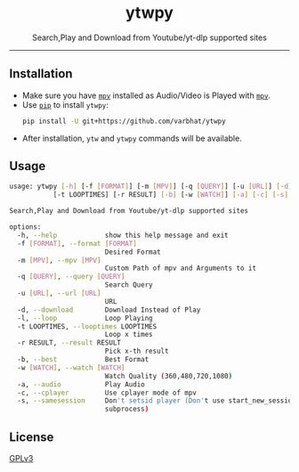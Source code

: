 <h1 align="center">ytwpy</h1> 
<p align="center">Search,Play and Download from Youtube/yt-dlp supported sites</p>
<hr>

## Installation
* Make sure you have [`mpv`](https://mpv.io/) installed as Audio/Video is Played with [`mpv`](https://mpv.io/).
* Use [`pip`](https://pypi.org/project/pip) to install `ytwpy`:
   ```bash
   pip install -U git+https://github.com/varbhat/ytwpy
   ```
* After installation, `ytw` and `ytwpy` commands will be available.

## Usage

```bash
usage: ytwpy [-h] [-f [FORMAT]] [-m [MPV]] [-q [QUERY]] [-u [URL]] [-d] [-l]
           [-t LOOPTIMES] [-r RESULT] [-b] [-w [WATCH]] [-a] [-c] [-s]

Search,Play and Download from Youtube/yt-dlp supported sites

options:
  -h, --help            show this help message and exit
  -f [FORMAT], --format [FORMAT]
                        Desired Format
  -m [MPV], --mpv [MPV]
                        Custom Path of mpv and Arguments to it
  -q [QUERY], --query [QUERY]
                        Search Query
  -u [URL], --url [URL]
                        URL
  -d, --download        Download Instead of Play
  -l, --loop            Loop Playing
  -t LOOPTIMES, --looptimes LOOPTIMES
                        Loop x times
  -r RESULT, --result RESULT
                        Pick x-th result
  -b, --best            Best Format
  -w [WATCH], --watch [WATCH]
                        Watch Quality (360,480,720,1080)
  -a, --audio           Play Audio
  -c, --cplayer         Use cplayer mode of mpv
  -s, --samesession     Don't setsid player (Don't use start_new_session in
                        subprocess)
```

## License
[GPLv3](LICENSE)
